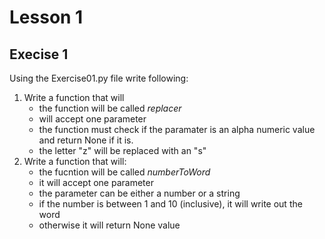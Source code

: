 # Lesson 1

## Execise 1

Using the Exercise01.py file write following:

1. Write a function that will
    - the function will be called _replacer_
    - will accept one parameter
    - the function must check if the paramater is an alpha numeric value and return None if it is.
    - the letter "z" will be replaced with an "s"
1. Write a function that will:
    - the fucntion will be called _numberToWord_
    - it will accept one parameter
    - the parameter can be either a number or a string
    - if the number is between 1 and 10 (inclusive), it will write out the word
    - otherwise it will return None value
    
